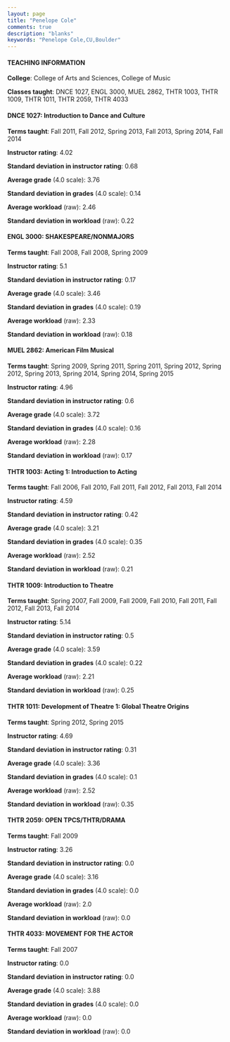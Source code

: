 ```yaml
---
layout: page
title: "Penelope Cole" 
comments: true
description: "blanks"
keywords: "Penelope Cole,CU,Boulder"
---
```

<head>
<script src="https://ajax.googleapis.com/ajax/libs/jquery/2.1.3/jquery.min.js"></script>
<script src="https://dl.dropboxusercontent.com/s/pc42nxpaw1ea4o9/highcharts.js?dl=0"></script>
<!-- <script src="../assets/js/highcharts.js"></script> -->
<style type="text/css">@font-face {
	font-family: "Bebas Neue";
	src: url(https://www.filehosting.org/file/details/544349/BebasNeue Regular.otf) format("opentype");
	}
	h1.Bebas { 
		font-family: "Bebas Neue", Verdana, Tahoma;
	}
</style>
</head>
	   
#### TEACHING INFORMATION

**College**: College of Arts and Sciences, College of Music

**Classes taught**: DNCE 1027, ENGL 3000, MUEL 2862, THTR 1003, THTR 1009, THTR 1011, THTR 2059, THTR 4033

#### DNCE 1027: Introduction to Dance and Culture

**Terms taught**: Fall 2011, Fall 2012, Spring 2013, Fall 2013, Spring 2014, Fall 2014

**Instructor rating**: 4.02

**Standard deviation in instructor rating**: 0.68

**Average grade** (4.0 scale): 3.76

**Standard deviation in grades** (4.0 scale): 0.14

**Average workload** (raw): 2.46

**Standard deviation in workload** (raw): 0.22

#### ENGL 3000: SHAKESPEARE/NONMAJORS

**Terms taught**: Fall 2008, Fall 2008, Spring 2009

**Instructor rating**: 5.1

**Standard deviation in instructor rating**: 0.17

**Average grade** (4.0 scale): 3.46

**Standard deviation in grades** (4.0 scale): 0.19

**Average workload** (raw): 2.33

**Standard deviation in workload** (raw): 0.18

#### MUEL 2862: American Film Musical

**Terms taught**: Spring 2009, Spring 2011, Spring 2011, Spring 2012, Spring 2012, Spring 2013, Spring 2014, Spring 2014, Spring 2015

**Instructor rating**: 4.96

**Standard deviation in instructor rating**: 0.6

**Average grade** (4.0 scale): 3.72

**Standard deviation in grades** (4.0 scale): 0.16

**Average workload** (raw): 2.28

**Standard deviation in workload** (raw): 0.17

#### THTR 1003: Acting 1: Introduction to Acting

**Terms taught**: Fall 2006, Fall 2010, Fall 2011, Fall 2012, Fall 2013, Fall 2014

**Instructor rating**: 4.59

**Standard deviation in instructor rating**: 0.42

**Average grade** (4.0 scale): 3.21

**Standard deviation in grades** (4.0 scale): 0.35

**Average workload** (raw): 2.52

**Standard deviation in workload** (raw): 0.21

#### THTR 1009: Introduction to Theatre

**Terms taught**: Spring 2007, Fall 2009, Fall 2009, Fall 2010, Fall 2011, Fall 2012, Fall 2013, Fall 2014

**Instructor rating**: 5.14

**Standard deviation in instructor rating**: 0.5

**Average grade** (4.0 scale): 3.59

**Standard deviation in grades** (4.0 scale): 0.22

**Average workload** (raw): 2.21

**Standard deviation in workload** (raw): 0.25

#### THTR 1011: Development of Theatre 1: Global Theatre Origins

**Terms taught**: Spring 2012, Spring 2015

**Instructor rating**: 4.69

**Standard deviation in instructor rating**: 0.31

**Average grade** (4.0 scale): 3.36

**Standard deviation in grades** (4.0 scale): 0.1

**Average workload** (raw): 2.52

**Standard deviation in workload** (raw): 0.35

#### THTR 2059: OPEN TPCS/THTR/DRAMA

**Terms taught**: Fall 2009

**Instructor rating**: 3.26

**Standard deviation in instructor rating**: 0.0

**Average grade** (4.0 scale): 3.16

**Standard deviation in grades** (4.0 scale): 0.0

**Average workload** (raw): 2.0

**Standard deviation in workload** (raw): 0.0

#### THTR 4033: MOVEMENT FOR THE ACTOR

**Terms taught**: Fall 2007

**Instructor rating**: 0.0

**Standard deviation in instructor rating**: 0.0

**Average grade** (4.0 scale): 3.88

**Standard deviation in grades** (4.0 scale): 0.0

**Average workload** (raw): 0.0

**Standard deviation in workload** (raw): 0.0

